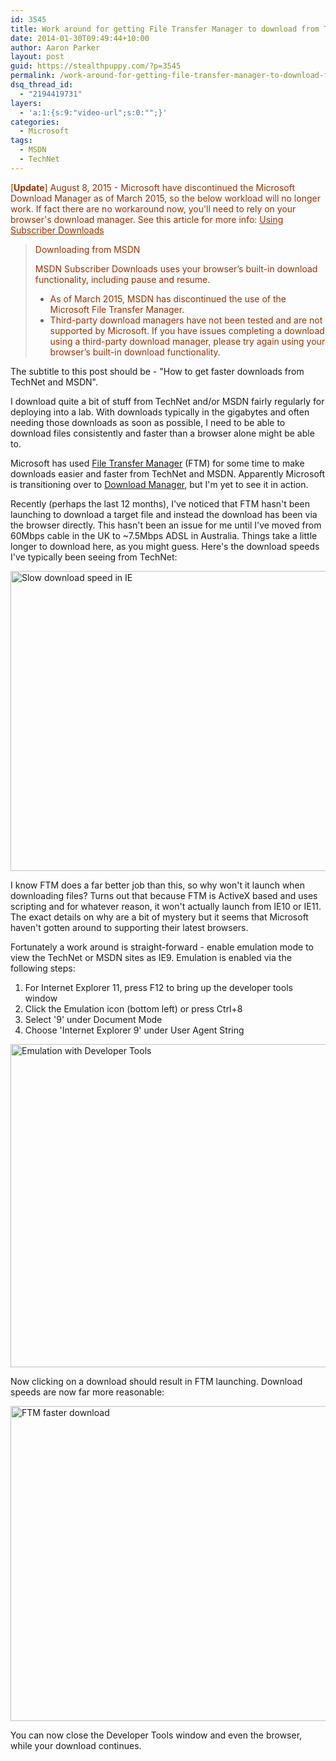 ```yaml
---
id: 3545
title: Work around for getting File Transfer Manager to download from TechNet/MSDN
date: 2014-01-30T09:49:44+10:00
author: Aaron Parker
layout: post
guid: https://stealthpuppy.com/?p=3545
permalink: /work-around-for-getting-file-transfer-manager-to-download-from-technetmsdn/
dsq_thread_id:
  - "2194419731"
layers:
  - 'a:1:{s:9:"video-url";s:0:"";}'
categories:
  - Microsoft
tags:
  - MSDN
  - TechNet
---
```

<span style="color: #993300;">[<strong>Update</strong>] August 8, 2015 - Microsoft have discontinued the Microsoft Download Manager as of March 2015, so the below workload will no longer work. If fact there are no workaround now, you'll need to rely on your browser's download manager. See this article for more info: <a style="color: #993300;" href="https://msdn.microsoft.com/en-us/subscriptions/aa948864.aspx">Using Subscriber Downloads</a></span>

> <span style="color: #993300;">Downloading from MSDN</span>
> 
> <span style="color: #993300;">MSDN Subscriber Downloads uses your browser’s built-in download functionality, including pause and resume.</span>
> 
>   * <span style="color: #993300;">As of March 2015, MSDN has discontinued the use of the Microsoft File Transfer Manager.</span>
>   * <span style="color: #993300;">Third-party download managers have not been tested and are not supported by Microsoft. If you have issues completing a download using a third-party download manager, please try again using your browser’s built-in download functionality.</span>

The subtitle to this post should be - "How to get faster downloads from TechNet and MSDN".

I download quite a bit of stuff from TechNet and/or MSDN fairly regularly for deploying into a lab. With downloads typically in the gigabytes and often needing those downloads as soon as possible, I need to be able to download files consistently and faster than a browser alone might be able to.

Microsoft has used [File Transfer Manager](http://transfers.one.microsoft.com/ftm/) (FTM) for some time to make downloads easier and faster from TechNet and MSDN. Apparently Microsoft is transitioning over to [Download Manager](http://www.microsoft.com/en-au/download/details.aspx?id=27960), but I'm yet to see it in action.

Recently (perhaps the last 12 months), I've noticed that FTM hasn't been launching to download a target file and instead the download has been via the browser directly. This hasn't been an issue for me until I've moved from 60Mbps cable in the UK to ~7.5Mbps ADSL in Australia. Things take a little longer to download here, as you might guess. Here's the download speeds I've typically been seeing from TechNet:

[<img class="alignnone  wp-image-3548" src="https://stealthpuppy.com/media/2014/01/IESlowDownload.png" alt="Slow download speed in IE" width="861" height="480" srcset="https://stealthpuppy.com/media/2014/01/IESlowDownload.png 861w, https://stealthpuppy.com/media/2014/01/IESlowDownload-150x83.png 150w, https://stealthpuppy.com/media/2014/01/IESlowDownload-300x167.png 300w, https://stealthpuppy.com/media/2014/01/IESlowDownload-624x347.png 624w" sizes="(max-width: 861px) 100vw, 861px" />](https://stealthpuppy.com/media/2014/01/IESlowDownload.png)

I know FTM does a far better job than this, so why won't it launch when downloading files? Turns out that because FTM is ActiveX based and uses scripting and for whatever reason, it won't actually launch from IE10 or IE11. The exact details on why are a bit of mystery but it seems that Microsoft haven't gotten around to supporting their latest browsers.

Fortunately a work around is straight-forward - enable emulation mode to view the TechNet or MSDN sites as IE9. Emulation is enabled via the following steps:

  1. For Internet Explorer 11, press F12 to bring up the developer tools window
  2. Click the Emulation icon (bottom left) or press Ctrl+8
  3. Select '9' under Document Mode
  4. Choose 'Internet Explorer 9' under User Agent String

[<img class="alignnone size-full wp-image-3549" src="https://stealthpuppy.com/media/2014/01/DeveloperTools.png" alt="Emulation with Developer Tools" width="1027" height="517" srcset="https://stealthpuppy.com/media/2014/01/DeveloperTools.png 1027w, https://stealthpuppy.com/media/2014/01/DeveloperTools-150x75.png 150w, https://stealthpuppy.com/media/2014/01/DeveloperTools-300x151.png 300w, https://stealthpuppy.com/media/2014/01/DeveloperTools-1024x515.png 1024w, https://stealthpuppy.com/media/2014/01/DeveloperTools-624x314.png 624w" sizes="(max-width: 1027px) 100vw, 1027px" />](https://stealthpuppy.com/media/2014/01/DeveloperTools.png)

Now clicking on a download should result in FTM launching. Download speeds are now far more reasonable:

[<img class="alignnone size-full wp-image-3550" src="https://stealthpuppy.com/media/2014/01/FTMFasterDownload.png" alt="FTM faster download" width="604" height="504" srcset="https://stealthpuppy.com/media/2014/01/FTMFasterDownload.png 604w, https://stealthpuppy.com/media/2014/01/FTMFasterDownload-150x125.png 150w, https://stealthpuppy.com/media/2014/01/FTMFasterDownload-300x250.png 300w" sizes="(max-width: 604px) 100vw, 604px" />](https://stealthpuppy.com/media/2014/01/FTMFasterDownload.png)

You can now close the Developer Tools window and even the browser, while your download continues.